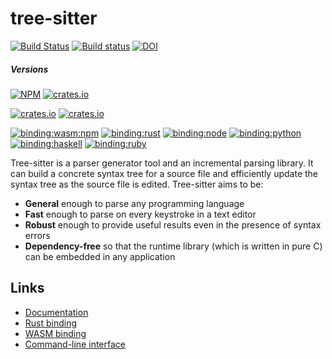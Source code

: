 # tree-sitter

[![Build Status](https://github.com/tree-sitter/tree-sitter/workflows/CI/badge.svg)](https://github.com/tree-sitter/tree-sitter/actions)
[![Build status](https://ci.appveyor.com/api/projects/status/vtmbd6i92e97l55w/branch/master?svg=true)](https://ci.appveyor.com/project/maxbrunsfeld/tree-sitter/branch/master)
[![DOI](https://zenodo.org/badge/DOI/10.5281/zenodo.4777203.svg)](https://doi.org/10.5281/zenodo.4777203)

##### Versions
[![NPM](http://img.shields.io/npm/v/tree-sitter-cli.svg?label=CLI%20-%20npm&color=gray)](https://www.npmjs.org/package/tree-sitter-cli)
[![crates.io](https://img.shields.io/crates/v/tree-sitter-cli.svg?label=CLI%20-%20crate:&color=gray)](https://crates.io/crates/tree-sitter-cli)

[![crates.io](https://img.shields.io/crates/v/tree-sitter-tags.svg?label=TAGS%20-%20crate:&color=gray)](https://crates.io/crates/tree-sitter-tags)
[![crates.io](https://img.shields.io/crates/v/tree-sitter-highlight.svg?label=HIGHLIGHT%20-%20crate:&color=gray)](https://crates.io/crates/tree-sitter-highlight)

[![binding:wasm:npm](http://img.shields.io/npm/v/web-tree-sitter.svg?label=binding:%20WASM%20-%20npm:&color=gray)](https://www.npmjs.org/package/web-tree-sitter)
[![binding:rust](https://img.shields.io/crates/v/tree-sitter.svg?label=binding:%20Rust&color=gray)](https://crates.io/crates/tree-sitter)
[![binding:node](http://img.shields.io/npm/v/tree-sitter.svg?label=binding:%20Node&color=gray)](https://www.npmjs.org/package/tree-sitter)
[![binding:python](http://img.shields.io/pypi/v/tree-sitter.svg?label=binding:%20Python&color=gray)](https://pypi.org/project/tree-sitter)
[![binding:haskell](http://img.shields.io/hackage/v/tree-sitter.svg?label=binding:%20Haskell&color=gray)](http://hackage.haskell.org/package/tree-sitter)
[![binding:ruby](http://img.shields.io/gem/v/tree-sitter.svg?label=binding:%20Ruby&color=gray)](https://rubygems.org/gems/tree-sitter)

Tree-sitter is a parser generator tool and an incremental parsing library. It can build a concrete syntax tree for a source file and efficiently update the syntax tree as the source file is edited. Tree-sitter aims to be:

- **General** enough to parse any programming language
- **Fast** enough to parse on every keystroke in a text editor
- **Robust** enough to provide useful results even in the presence of syntax errors
- **Dependency-free** so that the runtime library (which is written in pure C) can be embedded in any application

## Links

- [Documentation](https://tree-sitter.github.io)
- [Rust binding](lib/binding_rust/README.md)
- [WASM binding](lib/binding_web/README.md)
- [Command-line interface](cli/README.md)
